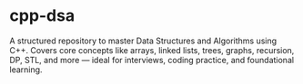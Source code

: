 # cpp-dsa
A structured repository to master Data Structures and Algorithms using C++. Covers core concepts like arrays, linked lists, trees, graphs, recursion, DP, STL, and more — ideal for interviews, coding practice, and foundational learning.
